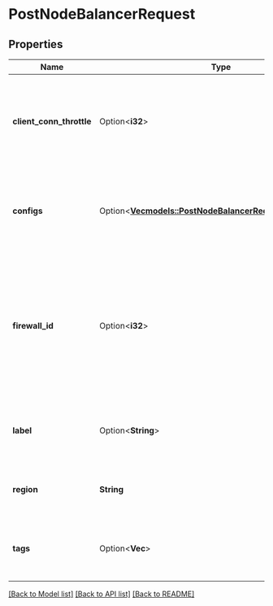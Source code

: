 # PostNodeBalancerRequest

## Properties

Name | Type | Description | Notes
------------ | ------------- | ------------- | -------------
**client_conn_throttle** | Option<**i32**> | Throttle TCP connections per second for TCP, HTTP, and HTTPS configurations.  Set to `0` (zero) to disable throttling. | [optional]
**configs** | Option<[**Vec<models::PostNodeBalancerRequestConfigsInner>**](post_node_balancer_request_configs_inner.md)> | The port configs to create for this NodeBalancer. Each config needs a unique port and at least one node. | [optional]
**firewall_id** | Option<**i32**> | The ID of the Firewall to assign to the NodeBalancer.  - A NodeBalancer can have only one Firewall assigned to it. - Firewalls control inbound network traffic to NodeBalancers. | [optional]
**label** | Option<**String**> | __Filterable__ This NodeBalancer's label. These must be unique on your Account. | [optional]
**region** | **String** | The ID of the Region to create this NodeBalancer in. | 
**tags** | Option<**Vec<String>**> | An array of Tags applied to this object. Tags are for organizational purposes only. | [optional]

[[Back to Model list]](../README.md#documentation-for-models) [[Back to API list]](../README.md#documentation-for-api-endpoints) [[Back to README]](../README.md)


